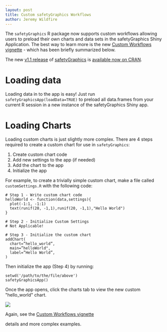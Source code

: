 ```yaml
---
layout: post
title: Custom safetyGraphics Workflows
author: Jeremy Wildfire
---
```


The `safetyGraphics` R package now supports custom workflows allowing users to preload their own charts and data sets in the safetyGraphics Shiny Application. The best way to learn more is the new [Custom Workflows vignette](https://cran.r-project.org/web/packages/safetyGraphics/vignettes/customWorkflows.html) - which has been briefly summarized below.

The new [v1.1 release](https://github.com/SafetyGraphics/safetyGraphics/releases/tag/v1.1.0) of [safetyGraphics](https://github.com/SafetyGraphics/safetyGraphics) is [available now on CRAN](https://cran.r-project.org/web/packages/safetyGraphics/index.html).
  
# Loading data

Loading data in to the app is easy! Just run `safetyGraphicsApp(loadData=TRUE)` to preload all data.frames from your current R session in a new instance of the safetyGraphics Shiny app.

# Loading Charts

Loading custom charts is just slightly more complex. There are 4 steps required to create a custom chart for use in `safetyGraphics`:

1. Create custom chart code
2. Add new settings to the app (if needed)
3. Add the chart to the app
4. Initialize the app

For example, to create a trivially simple custom chart, make a file called `customSettings.R` with the following code: 

```
# Step 1 - Write custom chart code 
helloWorld <- function(data,settings){
  plot(-1:1, -1:1)
  text(runif(20, -1,1),runif(20, -1,1),"Hello World")
}

# Step 2 - Initialize Custom Settings 
# Not Applicable!

# Step 3 - Initialize the custom chart 
addChart( 
  chart=”hello_world”,
  main=”helloWorld",
  label=”Hello World”, 
)
```

Then initialize the app (Step 4) by running: 

```
setwd('/path/to/the/file/above')
safetyGraphicsApp()
```

Once the app opens, click the charts tab to view the new custom "hello_world" chart. 

<img src="https://user-images.githubusercontent.com/3680095/71821298-c0080980-305f-11ea-979e-6574ac30f706.png" style='max-width:700px'>

Again, see the [Custom Workflows vignette](https://cran.r-project.org/web/packages/safetyGraphics/vignettes/customWorkflows.html) 



details and more complex examples.
